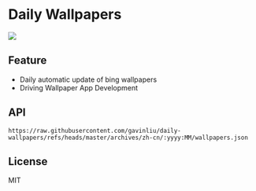 # Daily Wallpapers
  
![](https://www.bing.com/th?id=OHR.BlueGdansk_ZH-CN3328928509_UHD.jpg)

## Feature

- Daily automatic update of bing wallpapers
- Driving Wallpaper App Development

## API

```
https://raw.githubusercontent.com/gavinliu/daily-wallpapers/refs/heads/master/archives/zh-cn/:yyyy:MM/wallpapers.json
```

## License

MIT
  